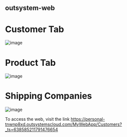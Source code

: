 ## outsystem-web
# Customer Tab
![image](https://github.com/user-attachments/assets/70168905-6b35-4fd4-ae24-529e90d8f9f3)

# Product Tab
![image](https://github.com/user-attachments/assets/36cd09f6-6118-4d8a-83aa-0bb037800603)

# Shipping Companies
![image](https://github.com/user-attachments/assets/b29d4fe3-6d2e-4e8e-95c3-585c401d726f)



To access the web, visit the link https://personal-tnwnp8xd.outsystemscloud.com/MyWebApp/Customers?_ts=638585211791476654

